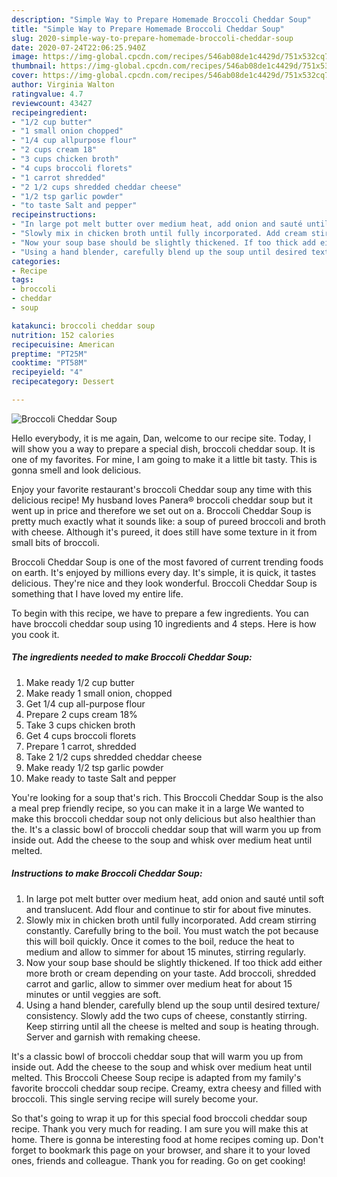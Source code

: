```yaml
---
description: "Simple Way to Prepare Homemade Broccoli Cheddar Soup"
title: "Simple Way to Prepare Homemade Broccoli Cheddar Soup"
slug: 2020-simple-way-to-prepare-homemade-broccoli-cheddar-soup
date: 2020-07-24T22:06:25.940Z
image: https://img-global.cpcdn.com/recipes/546ab08de1c4429d/751x532cq70/broccoli-cheddar-soup-recipe-main-photo.jpg
thumbnail: https://img-global.cpcdn.com/recipes/546ab08de1c4429d/751x532cq70/broccoli-cheddar-soup-recipe-main-photo.jpg
cover: https://img-global.cpcdn.com/recipes/546ab08de1c4429d/751x532cq70/broccoli-cheddar-soup-recipe-main-photo.jpg
author: Virginia Walton
ratingvalue: 4.7
reviewcount: 43427
recipeingredient:
- "1/2 cup butter"
- "1 small onion chopped"
- "1/4 cup allpurpose flour"
- "2 cups cream 18"
- "3 cups chicken broth"
- "4 cups broccoli florets"
- "1 carrot shredded"
- "2 1/2 cups shredded cheddar cheese"
- "1/2 tsp garlic powder"
- "to taste Salt and pepper"
recipeinstructions:
- "In large pot melt butter over medium heat, add onion and sauté until soft and translucent. Add flour and continue to stir for about five minutes."
- "Slowly mix in chicken broth until fully incorporated. Add cream stirring constantly. Carefully bring to the boil. You must watch the pot because this will boil quickly. Once it comes to the boil, reduce the heat to medium and allow to simmer for about 15 minutes, stirring regularly."
- "Now your soup base should be slightly thickened. If too thick add either more broth or cream depending on your taste. Add broccoli, shredded carrot and garlic, allow to simmer over medium heat for about 15 minutes or until veggies are soft."
- "Using a hand blender, carefully blend up the soup until desired texture/ consistency. Slowly add the two cups of cheese, constantly stirring. Keep stirring until all the cheese is melted and soup is heating through. Server and garnish with remaking cheese."
categories:
- Recipe
tags:
- broccoli
- cheddar
- soup

katakunci: broccoli cheddar soup 
nutrition: 152 calories
recipecuisine: American
preptime: "PT25M"
cooktime: "PT58M"
recipeyield: "4"
recipecategory: Dessert

---
```



![Broccoli Cheddar Soup](https://img-global.cpcdn.com/recipes/546ab08de1c4429d/751x532cq70/broccoli-cheddar-soup-recipe-main-photo.jpg)

Hello everybody, it is me again, Dan, welcome to our recipe site. Today, I will show you a way to prepare a special dish, broccoli cheddar soup. It is one of my favorites. For mine, I am going to make it a little bit tasty. This is gonna smell and look delicious.

Enjoy your favorite restaurant&#39;s broccoli Cheddar soup any time with this delicious recipe! My husband loves Panera® broccoli cheddar soup but it went up in price and therefore we set out on a. Broccoli Cheddar Soup is pretty much exactly what it sounds like: a soup of pureed broccoli and broth with cheese. Although it&#39;s pureed, it does still have some texture in it from small bits of broccoli.

Broccoli Cheddar Soup is one of the most favored of current trending foods on earth. It's enjoyed by millions every day. It's simple, it is quick, it tastes delicious. They're nice and they look wonderful. Broccoli Cheddar Soup is something that I have loved my entire life.


To begin with this recipe, we have to prepare a few ingredients. You can have broccoli cheddar soup using 10 ingredients and 4 steps. Here is how you cook it.

<!--inarticleads1-->

##### The ingredients needed to make Broccoli Cheddar Soup:

1. Make ready 1/2 cup butter
1. Make ready 1 small onion, chopped
1. Get 1/4 cup all-purpose flour
1. Prepare 2 cups cream 18%
1. Take 3 cups chicken broth
1. Get 4 cups broccoli florets
1. Prepare 1 carrot, shredded
1. Take 2 1/2 cups shredded cheddar cheese
1. Make ready 1/2 tsp garlic powder
1. Make ready to taste Salt and pepper


You&#39;re looking for a soup that&#39;s rich. This Broccoli Cheddar Soup is the also a meal prep friendly recipe, so you can make it in a large We wanted to make this broccoli cheddar soup not only delicious but also healthier than the. It&#39;s a classic bowl of broccoli cheddar soup that will warm you up from inside out. Add the cheese to the soup and whisk over medium heat until melted. 

<!--inarticleads2-->

##### Instructions to make Broccoli Cheddar Soup:

1. In large pot melt butter over medium heat, add onion and sauté until soft and translucent. Add flour and continue to stir for about five minutes.
1. Slowly mix in chicken broth until fully incorporated. Add cream stirring constantly. Carefully bring to the boil. You must watch the pot because this will boil quickly. Once it comes to the boil, reduce the heat to medium and allow to simmer for about 15 minutes, stirring regularly.
1. Now your soup base should be slightly thickened. If too thick add either more broth or cream depending on your taste. Add broccoli, shredded carrot and garlic, allow to simmer over medium heat for about 15 minutes or until veggies are soft.
1. Using a hand blender, carefully blend up the soup until desired texture/ consistency. Slowly add the two cups of cheese, constantly stirring. Keep stirring until all the cheese is melted and soup is heating through. Server and garnish with remaking cheese.


It&#39;s a classic bowl of broccoli cheddar soup that will warm you up from inside out. Add the cheese to the soup and whisk over medium heat until melted. This Broccoli Cheese Soup recipe is adapted from my family&#39;s favorite broccoli cheddar soup recipe. Creamy, extra cheesy and filled with broccoli. This single serving recipe will surely become your. 

So that's going to wrap it up for this special food broccoli cheddar soup recipe. Thank you very much for reading. I am sure you will make this at home. There is gonna be interesting food at home recipes coming up. Don't forget to bookmark this page on your browser, and share it to your loved ones, friends and colleague. Thank you for reading. Go on get cooking!
